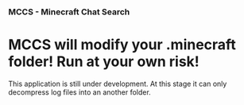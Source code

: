 ### MCCS - Minecraft Chat Search

# MCCS will modify your .minecraft folder! Run at your own risk!

This application is still under development. At this stage it can only decompress log files into an another folder.